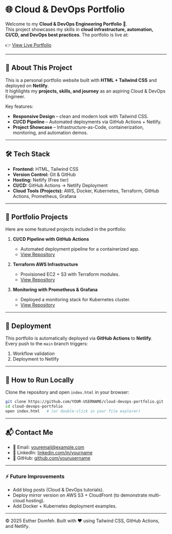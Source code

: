 
# 🌐 Cloud & DevOps Portfolio

Welcome to my **Cloud & DevOps Engineering Portfolio** 🚀.  
This project showcases my skills in **cloud infrastructure, automation, CI/CD, and DevOps best practices**. The portfolio is live at:  

👉 [View Live Portfolio](https://estherdomfeh-devops.netlify.app/)

---

## 📖 About This Project
This is a personal portfolio website built with **HTML + Tailwind CSS** and deployed on **Netlify**.  
It highlights my **projects, skills, and journey** as an aspiring Cloud & DevOps Engineer.  

Key features:
- **Responsive Design** – clean and modern look with Tailwind CSS.  
- **CI/CD Pipeline** – Automated deployments via GitHub Actions + Netlify.  
- **Project Showcase** – Infrastructure-as-Code, containerization, monitoring, and automation demos.  

---

## 🛠️ Tech Stack
- **Frontend:** HTML, Tailwind CSS  
- **Version Control:** Git & GitHub  
- **Hosting:** Netlify (Free tier)  
- **CI/CD:** GitHub Actions → Netlify Deployment  
- **Cloud Tools (Projects):** AWS, Docker, Kubernetes, Terraform, GitHub Actions, Prometheus, Grafana  

---

## 📂 Portfolio Projects
Here are some featured projects included in the portfolio:

1. **CI/CD Pipeline with GitHub Actions**  
   - Automated deployment pipeline for a containerized app.  
   - [View Repository](#)

2. **Terraform AWS Infrastructure**  
   - Provisioned EC2 + S3 with Terraform modules.  
   - [View Repository](#)

3. **Monitoring with Prometheus & Grafana**  
   - Deployed a monitoring stack for Kubernetes cluster.  
   - [View Repository](#)

---

## 🚀 Deployment
This portfolio is automatically deployed via **GitHub Actions** to **Netlify**.  
Every push to the `main` branch triggers:
1. Workflow validation  
2. Deployment to Netlify  

---

## 📌 How to Run Locally
Clone the repository and open `index.html` in your browser:  

```bash
git clone https://github.com/YOUR-USERNAME/cloud-devops-portfolio.git
cd cloud-devops-portfolio
open index.html   # (or double-click in your file explorer)
````

---

## 📬 Contact Me

* 📧 Email: [youremail@example.com](mailto:youremail@example.com)
* 💼 LinkedIn: [linkedin.com/in/yourname](https://linkedin.com/in/yourname)
* 🐙 GitHub: [github.com/yourusername](https://github.com/yourusername)

---

### ⚡ Future Improvements

* Add blog posts (Cloud & DevOps tutorials).
* Deploy mirror version on AWS S3 + CloudFront (to demonstrate multi-cloud hosting).
* Add Docker + Kubernetes deployment examples.

---

© 2025 Esther Domfeh. Built with ❤️ using Tailwind CSS, GitHub Actions, and Netlify.



